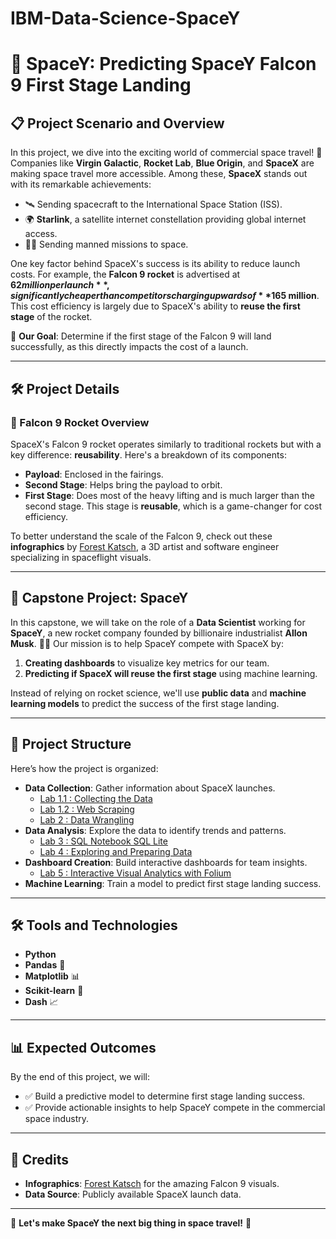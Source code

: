 # IBM-Data-Science-SpaceY

# 🚀 SpaceY: Predicting SpaceY Falcon 9 First Stage Landing

## 📋 Project Scenario and Overview

In this project, we dive into the exciting world of commercial space travel! 🌌 Companies like **Virgin Galactic**, **Rocket Lab**, **Blue Origin**, and **SpaceX** are making space travel more accessible. Among these, **SpaceX** stands out with its remarkable achievements:

- 🛰️ Sending spacecraft to the International Space Station (ISS).
- 🌍 **Starlink**, a satellite internet constellation providing global internet access.
- 👨‍🚀 Sending manned missions to space.

One key factor behind SpaceX's success is its ability to reduce launch costs. For example, the **Falcon 9 rocket** is advertised at **$62 million per launch**, significantly cheaper than competitors charging upwards of **$165 million**. This cost efficiency is largely due to SpaceX's ability to **reuse the first stage** of the rocket.

🎯 **Our Goal**: Determine if the first stage of the Falcon 9 will land successfully, as this directly impacts the cost of a launch.

---

## 🛠️ Project Details

### 🚀 Falcon 9 Rocket Overview
SpaceX's Falcon 9 rocket operates similarly to traditional rockets but with a key difference: **reusability**. Here's a breakdown of its components:

- **Payload**: Enclosed in the fairings.
- **Second Stage**: Helps bring the payload to orbit.
- **First Stage**: Does most of the heavy lifting and is much larger than the second stage. This stage is **reusable**, which is a game-changer for cost efficiency.

To better understand the scale of the Falcon 9, check out these **infographics** by [Forest Katsch](https://zlsadesign.com), a 3D artist and software engineer specializing in spaceflight visuals.

---

## 🎯 Capstone Project: SpaceY

In this capstone, we will take on the role of a **Data Scientist** working for **SpaceY**, a new rocket company founded by billionaire industrialist **Allon Musk**. 🧑‍💻 Our mission is to help SpaceY compete with SpaceX by:

1. **Creating dashboards** to visualize key metrics for our team.
2. **Predicting if SpaceX will reuse the first stage** using machine learning.

Instead of relying on rocket science, we'll use **public data** and **machine learning models** to predict the success of the first stage landing.

---

## 📂 Project Structure

Here’s how the project is organized:

- **Data Collection**: Gather information about SpaceX launches.
     - [Lab 1.1 : Collecting the Data](jupyter-labs-spacex-data-collection-api(Data-Collection).ipynb)
     - [Lab 1.2 : Web Scraping](jupyter-labs-webscraping.ipynb)
     - [Lab 2 : Data Wrangling](labs-jupyter-spacex-Datawrangling.ipynb)
- **Data Analysis**: Explore the data to identify trends and patterns.
     - [Lab 3 : SQL Notebook SQL Lite](jupyter-labs-eda-sql-coursera_sqllite.ipynb)
     - [Lab 4 : Exploring and Preparing Data](edadataviz.ipynb)
- **Dashboard Creation**: Build interactive dashboards for team insights.
     - [Lab 5 : Interactive Visual Analytics with Folium]()
- **Machine Learning**: Train a model to predict first stage landing success.

---

## 🛠️ Tools and Technologies

- **Python** 
- **Pandas** 🐼
- **Matplotlib** 📊
- **Scikit-learn** 🤖
- **Dash** 📈

---

## 📊 Expected Outcomes

By the end of this project, we will:

- ✅ Build a predictive model to determine first stage landing success.
- ✅ Provide actionable insights to help SpaceY compete in the commercial space industry.

---

## 🙌 Credits

- **Infographics**: [Forest Katsch](https://zlsadesign.com) for the amazing Falcon 9 visuals.
- **Data Source**: Publicly available SpaceX launch data.

---

🌟 **Let's make SpaceY the next big thing in space travel!** 🌟
